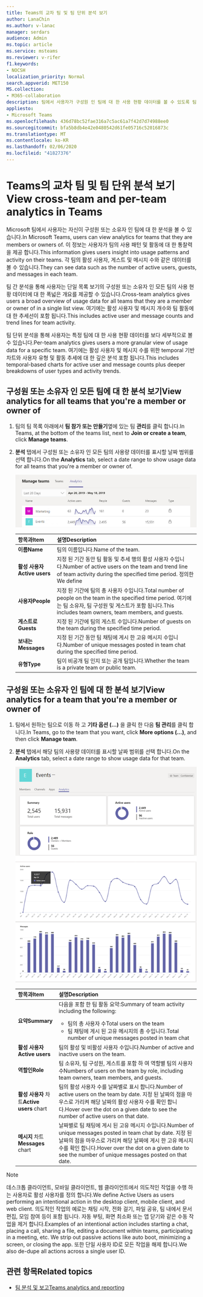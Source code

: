```yaml
---
title: Teams의 교차 팀 및 팀 단위 분석 보기
author: LanaChin
ms.author: v-lanac
manager: serdars
audience: Admin
ms.topic: article
ms.service: msteams
ms.reviewer: v-rifer
f1.keywords:
- NOCSH
localization_priority: Normal
search.appverid: MET150
MS.collection:
- M365-collaboration
description: 팀에서 사용자가 구성원 인 팀에 대 한 사용 현황 데이터를 볼 수 있도록 팀에서 교차 분석 및 팀 단위 분석에 대해 알아봅니다.
appliesto:
- Microsoft Teams
ms.openlocfilehash: 436d78bc52fae316a7c5ac61a7f42d7d74988ee0
ms.sourcegitcommit: bfa5b8db4e42e0480542d61fe05716c52016873c
ms.translationtype: MT
ms.contentlocale: ko-KR
ms.lasthandoff: 02/06/2020
ms.locfileid: "41827376"
---
```

# <a name="view-cross-team-and-per-team-analytics-in-teams"></a><span data-ttu-id="65cd6-103">Teams의 교차 팀 및 팀 단위 분석 보기</span><span class="sxs-lookup"><span data-stu-id="65cd6-103">View cross-team and per-team analytics in Teams</span></span>

<span data-ttu-id="65cd6-104">Microsoft 팀에서 사용자는 자신이 구성원 또는 소유자 인 팀에 대 한 분석을 볼 수 있습니다.</span><span class="sxs-lookup"><span data-stu-id="65cd6-104">In Microsoft Teams, users can view analytics for teams that they are members or owners of.</span></span> <span data-ttu-id="65cd6-105">이 정보는 사용자가 팀의 사용 패턴 및 활동에 대 한 통찰력을 제공 합니다.</span><span class="sxs-lookup"><span data-stu-id="65cd6-105">This information gives users insight into usage patterns and activity on their teams.</span></span> <span data-ttu-id="65cd6-106">각 팀의 활성 사용자, 게스트 및 메시지 수와 같은 데이터를 볼 수 있습니다.</span><span class="sxs-lookup"><span data-stu-id="65cd6-106">They can see data such as the number of active users, guests, and messages in each team.</span></span>

<span data-ttu-id="65cd6-107">팀 간 분석을 통해 사용자는 단일 목록 보기의 구성원 또는 소유자 인 모든 팀의 사용 현황 데이터에 대 한 폭넓은 개요를 제공할 수 있습니다.</span><span class="sxs-lookup"><span data-stu-id="65cd6-107">Cross-team analytics gives users a broad overview of usage data for all teams that they are a member or owner of in a single list view.</span></span> <span data-ttu-id="65cd6-108">여기에는 활성 사용자 및 메시지 개수와 팀 활동에 대 한 추세선이 포함 됩니다.</span><span class="sxs-lookup"><span data-stu-id="65cd6-108">This includes active user and message counts and trend lines for team activity.</span></span>  

<span data-ttu-id="65cd6-109">팀 단위 분석을 통해 사용자는 특정 팀에 대 한 사용 현황 데이터를 보다 세부적으로 볼 수 있습니다.</span><span class="sxs-lookup"><span data-stu-id="65cd6-109">Per-team analytics gives users a more granular view of usage data for a specific team.</span></span> <span data-ttu-id="65cd6-110">여기에는 활성 사용자 및 메시지 수를 위한 temporal 기반 차트와 사용자 유형 및 활동 추세에 대 한 깊은 분석 포함 됩니다.</span><span class="sxs-lookup"><span data-stu-id="65cd6-110">This includes temporal-based charts for active user and message counts plus deeper breakdowns of user types and activity trends.</span></span>

## <a name="view-analytics-for-all-teams-that-youre-a-member-or-owner-of"></a><span data-ttu-id="65cd6-111">구성원 또는 소유자 인 모든 팀에 대 한 분석 보기</span><span class="sxs-lookup"><span data-stu-id="65cd6-111">View analytics for all teams that you're a member or owner of</span></span>

1. <span data-ttu-id="65cd6-112">팀의 팀 목록 아래에서 **팀 참가 또는 만들기**옆에 있는 팀 **관리**를 클릭 합니다.</span><span class="sxs-lookup"><span data-stu-id="65cd6-112">In Teams, at the bottom of the teams list, next to **Join or create a team**, click **Manage teams**.</span></span>
2. <span data-ttu-id="65cd6-113">**분석** 탭에서 구성원 또는 소유자 인 모든 팀의 사용량 데이터를 표시할 날짜 범위를 선택 합니다.</span><span class="sxs-lookup"><span data-stu-id="65cd6-113">On the **Analytics** tab, select a date range to show usage data for all teams that you're a member or owner of.</span></span>

    ![cross-team-and-per-team-analytics-cross-team](../media/cross-team-and-per-team-analytics-cross-team.png)

    |<span data-ttu-id="65cd6-115">항목과</span><span class="sxs-lookup"><span data-stu-id="65cd6-115">Item</span></span> |<span data-ttu-id="65cd6-116">설명</span><span class="sxs-lookup"><span data-stu-id="65cd6-116">Description</span></span>  |
    |--------|-------------|
    |<span data-ttu-id="65cd6-117">**이름**</span><span class="sxs-lookup"><span data-stu-id="65cd6-117">**Name**</span></span>   |<span data-ttu-id="65cd6-118">팀의 이름입니다.</span><span class="sxs-lookup"><span data-stu-id="65cd6-118">Name of the team.</span></span> |
    |<span data-ttu-id="65cd6-119">**활성 사용자**</span><span class="sxs-lookup"><span data-stu-id="65cd6-119">**Active users**</span></span>   |<span data-ttu-id="65cd6-120">지정 된 기간 동안 팀 활동 및 추세 행의 활성 사용자 수입니다.</span><span class="sxs-lookup"><span data-stu-id="65cd6-120">Number of active users on the team and trend line of team activity during the specified time period.</span></span> <span data-ttu-id="65cd6-121">정의한</span><span class="sxs-lookup"><span data-stu-id="65cd6-121">We define</span></span> 
    |<span data-ttu-id="65cd6-122">**사용자**</span><span class="sxs-lookup"><span data-stu-id="65cd6-122">**People**</span></span>   |<span data-ttu-id="65cd6-123">지정 된 기간에 팀의 총 사용자 수입니다.</span><span class="sxs-lookup"><span data-stu-id="65cd6-123">Total number of people on the team in the specified time period.</span></span> <span data-ttu-id="65cd6-124">여기에는 팀 소유자, 팀 구성원 및 게스트가 포함 됩니다.</span><span class="sxs-lookup"><span data-stu-id="65cd6-124">This includes team owners, team members, and guests.</span></span>|
    |<span data-ttu-id="65cd6-125">**게스트로**</span><span class="sxs-lookup"><span data-stu-id="65cd6-125">**Guests**</span></span>   |<span data-ttu-id="65cd6-126">지정 된 기간에 팀의 게스트 수입니다.</span><span class="sxs-lookup"><span data-stu-id="65cd6-126">Number of guests on the team during the specified time period.</span></span> |
    |<span data-ttu-id="65cd6-127">**보내는**</span><span class="sxs-lookup"><span data-stu-id="65cd6-127">**Messages**</span></span>   |<span data-ttu-id="65cd6-128">지정 된 기간 동안 팀 채팅에 게시 한 고유 메시지 수입니다.</span><span class="sxs-lookup"><span data-stu-id="65cd6-128">Number of unique messages posted in team chat during the specified time period.</span></span> |
    |<span data-ttu-id="65cd6-129">**유형**</span><span class="sxs-lookup"><span data-stu-id="65cd6-129">**Type**</span></span>   |<span data-ttu-id="65cd6-130">팀이 비공개 팀 인지 또는 공개 팀입니다.</span><span class="sxs-lookup"><span data-stu-id="65cd6-130">Whether the team is a private team or public team.</span></span>|

## <a name="view-analytics-for-a-team-that-youre-a-member-or-owner-of"></a><span data-ttu-id="65cd6-131">구성원 또는 소유자 인 팀에 대 한 분석 보기</span><span class="sxs-lookup"><span data-stu-id="65cd6-131">View analytics for a team that you're a member or owner of</span></span>

1. <span data-ttu-id="65cd6-132">팀에서 원하는 팀으로 이동 하 고 **기타 옵션 (...)** 을 클릭 한 다음 **팀 관리**를 클릭 합니다.</span><span class="sxs-lookup"><span data-stu-id="65cd6-132">In Teams, go to the team that you want, click **More options (...)**, and then click **Manage team**.</span></span>  
2. <span data-ttu-id="65cd6-133">**분석** 탭에서 해당 팀의 사용량 데이터를 표시할 날짜 범위를 선택 합니다.</span><span class="sxs-lookup"><span data-stu-id="65cd6-133">On the **Analytics** tab, select a date range to show usage data for that team.</span></span>  

    ![cross-team-and-per-team-analytics-per-team](../media/cross-team-and-per-team-analytics-per-team.png)

    |<span data-ttu-id="65cd6-135">항목과</span><span class="sxs-lookup"><span data-stu-id="65cd6-135">Item</span></span> |<span data-ttu-id="65cd6-136">설명</span><span class="sxs-lookup"><span data-stu-id="65cd6-136">Description</span></span>  |
    |--------|-------------|
    |<span data-ttu-id="65cd6-137">**요약**</span><span class="sxs-lookup"><span data-stu-id="65cd6-137">**Summary**</span></span>   |<span data-ttu-id="65cd6-138">다음을 포함 한 팀 활동 요약:</span><span class="sxs-lookup"><span data-stu-id="65cd6-138">Summary of team activity including the following:</span></span><ul><li><span data-ttu-id="65cd6-139">팀의 총 사용자 수</span><span class="sxs-lookup"><span data-stu-id="65cd6-139">Total users on the team</span></span></li> <li> <span data-ttu-id="65cd6-140">팀 채팅에 게시 된 고유 메시지의 총 수입니다.</span><span class="sxs-lookup"><span data-stu-id="65cd6-140">Total number of unique messages posted in team chat</span></span> </li> </ul> |
    |<span data-ttu-id="65cd6-141">**활성 사용자**</span><span class="sxs-lookup"><span data-stu-id="65cd6-141">**Active users**</span></span>   |<span data-ttu-id="65cd6-142">팀의 활성 및 비활성 사용자 수입니다.</span><span class="sxs-lookup"><span data-stu-id="65cd6-142">Number of active and inactive users on the team.</span></span>|
    |<span data-ttu-id="65cd6-143">**역할인**</span><span class="sxs-lookup"><span data-stu-id="65cd6-143">**Role**</span></span>   |<span data-ttu-id="65cd6-144">팀 소유자, 팀 구성원, 게스트를 포함 하 여 역할별 팀의 사용자 수</span><span class="sxs-lookup"><span data-stu-id="65cd6-144">Numbers of users on the team by role, including team owners, team members, and guests.</span></span>|
    |<span data-ttu-id="65cd6-145">**활성 사용자** 차트</span><span class="sxs-lookup"><span data-stu-id="65cd6-145">**Active users** chart</span></span>  |<span data-ttu-id="65cd6-146">팀의 활성 사용자 수를 날짜별로 표시 합니다.</span><span class="sxs-lookup"><span data-stu-id="65cd6-146">Number of active users on the team by date.</span></span> <span data-ttu-id="65cd6-147">지정 된 날짜의 점을 마우스로 가리켜 해당 날짜의 활성 사용자 수를 확인 합니다.</span><span class="sxs-lookup"><span data-stu-id="65cd6-147">Hover over the dot on a given date to see the number of active users on that date.</span></span>|
    |<span data-ttu-id="65cd6-148">**메시지** 차트</span><span class="sxs-lookup"><span data-stu-id="65cd6-148">**Messages** chart</span></span>  |<span data-ttu-id="65cd6-149">날짜별로 팀 채팅에 게시 된 고유 메시지 수입니다.</span><span class="sxs-lookup"><span data-stu-id="65cd6-149">Number of unique messages posted in team chat by date.</span></span> <span data-ttu-id="65cd6-150">지정 된 날짜의 점을 마우스로 가리켜 해당 날짜에 게시 한 고유 메시지 수를 확인 합니다.</span><span class="sxs-lookup"><span data-stu-id="65cd6-150">Hover over the dot on a given date to see the number of unique messages posted on that date.</span></span>|
    
> [!NOTE]
> <span data-ttu-id="65cd6-151">데스크톱 클라이언트, 모바일 클라이언트, 웹 클라이언트에서 의도적인 작업을 수행 하는 사용자로 활성 사용자를 정의 합니다.</span><span class="sxs-lookup"><span data-stu-id="65cd6-151">We define Active Users as users performing an intentional action in the desktop client, mobile client, and web client.</span></span> <span data-ttu-id="65cd6-152">의도적인 작업의 예로는 채팅 시작, 전화 걸기, 파일 공유, 팀 내에서 문서 편집, 모임 참여 등이 포함 됩니다. 자동 부팅, 화면 최소화 또는 앱 닫기와 같은 수동 작업을 제거 합니다.</span><span class="sxs-lookup"><span data-stu-id="65cd6-152">Examples of an intentional action includes starting a chat, placing a call, sharing a file, editing a document within teams, participating in a meeting, etc. We strip out passive actions like auto boot, minimizing a screen, or closing the app.</span></span> <span data-ttu-id="65cd6-153">또한 단일 사용자 ID로 모든 작업을 해제 합니다.</span><span class="sxs-lookup"><span data-stu-id="65cd6-153">We also de-dupe all actions across a single user ID.</span></span>

## <a name="related-topics"></a><span data-ttu-id="65cd6-154">관련 항목</span><span class="sxs-lookup"><span data-stu-id="65cd6-154">Related topics</span></span>

- [<span data-ttu-id="65cd6-155">팀 분석 및 보고</span><span class="sxs-lookup"><span data-stu-id="65cd6-155">Teams analytics and reporting</span></span>](teams-reporting-reference.md)
